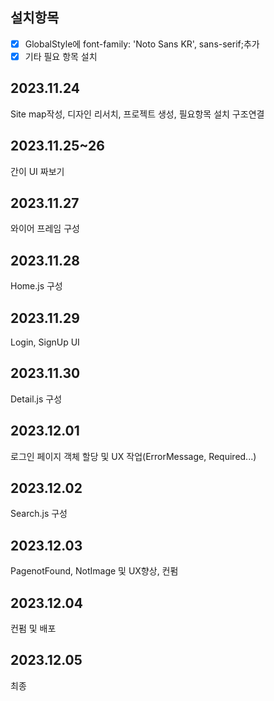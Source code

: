## 설치항목

- [x] GlobalStyle에 font-family: 'Noto Sans KR', sans-serif;추가
- [x] 기타 필요 항목 설치

## 2023.11.24

Site map작성, 디자인 리서치, 프로젝트 생성, 필요항목 설치
구조연결

## 2023.11.25~26

간이 UI 짜보기

## 2023.11.27

와이어 프레임 구성

## 2023.11.28

Home.js 구성

## 2023.11.29

Login, SignUp UI

## 2023.11.30

Detail.js 구성

## 2023.12.01

로그인 페이지 객체 할당 및 UX 작업(ErrorMessage, Required...)

## 2023.12.02

Search.js 구성

## 2023.12.03

PagenotFound, NotImage 및 UX향상, 컨펌

## 2023.12.04

컨펌 및 배포

## 2023.12.05

최종
